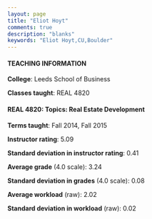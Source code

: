 ```yaml
---
layout: page
title: "Eliot Hoyt" 
comments: true
description: "blanks"
keywords: "Eliot Hoyt,CU,Boulder"
---
```

<head>
<script src="https://ajax.googleapis.com/ajax/libs/jquery/2.1.3/jquery.min.js"></script>
<script src="https://dl.dropboxusercontent.com/s/pc42nxpaw1ea4o9/highcharts.js?dl=0"></script>
<!-- <script src="../assets/js/highcharts.js"></script> -->
<style type="text/css">@font-face {
	font-family: "Bebas Neue";
	src: url(https://www.filehosting.org/file/details/544349/BebasNeue Regular.otf) format("opentype");
	}
	h1.Bebas { 
		font-family: "Bebas Neue", Verdana, Tahoma;
	}
</style>
</head>
	   
#### TEACHING INFORMATION

**College**: Leeds School of Business

**Classes taught**: REAL 4820

#### REAL 4820: Topics:  Real Estate Development

**Terms taught**: Fall 2014, Fall 2015

**Instructor rating**: 5.09

**Standard deviation in instructor rating**: 0.41

**Average grade** (4.0 scale): 3.24

**Standard deviation in grades** (4.0 scale): 0.08

**Average workload** (raw): 2.02

**Standard deviation in workload** (raw): 0.02

